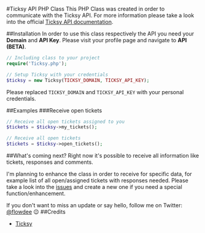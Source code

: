 #Ticksy API PHP Class
This PHP Class was created in order to communicate with the Ticksy API.
For more information please take a look into the official [Ticksy API documentation](https://ticksy.com/api/ "Ticksy API documentation").

##Installation
In order to use this class respectively the API you need your **Domain** and **API Key**. Please visit your profile page and navigate to **API (BETA)**.

``` php
// Including class to your project
require('Ticksy.php');

// Setup Ticksy with your credentials
$ticksy = new Ticksy(TICKSY_DOMAIN, TICKSY_API_KEY);
```

Please replaced <code>TICKSY_DOMAIN</code> and <code>TICKSY_API_KEY</code> with your personal credentials.

##Examples
###Receive open tickets
``` php
// Receive all open tickets assigned to you
$tickets = $ticksy->my_tickets();

// Receive all open tickets
$tickets = $ticksy->open_tickets();
```

##What's coming next?
Right now it's possible to receive all information like tickets, responses and comments. 

I'm planning to enhance the class in order to receive for specific data, for example list of all open/assigned tickets with responses needed. Please take a look into the [issues](https://github.com/flowdee/ticksy-api-php-class/issues "issues") and create a new one if you need a special function/enhancement.

If you don't want to miss an update or say hello, follow me on Twitter: [@flowdee](https://twitter.com/flowdee "@flowdee") :wink:
##Credits
* [Ticksy](https://ticksy.com/ "Ticksy")